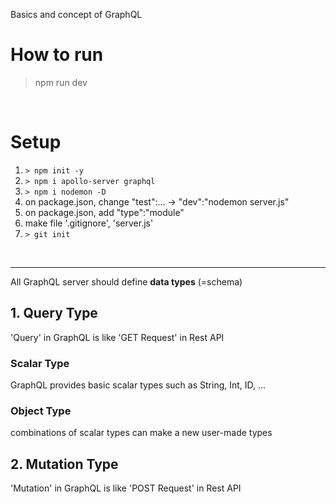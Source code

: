 Basics and concept of GraphQL

# How to run
> npm run dev

<br>

# Setup
1. `> npm init -y`
2. `> npm i apollo-server graphql`
3. `> npm i nodemon -D`
4. on package.json, change "test":... -> "dev":"nodemon server.js"
4. on package.json, add "type":"module"
5. make file '.gitignore', 'server.js'
6. `> git init`

<br>

---
All GraphQL server should define <b>data types</b> (=schema)<br>
## 1. Query Type
'Query' in GraphQL is like 'GET Request' in Rest API

### Scalar Type
GraphQL provides basic scalar types such as String, Int, ID, ...

### Object Type
combinations of scalar types can make a new user-made types

## 2. Mutation Type
'Mutation' in GraphQL is like 'POST Request' in Rest API